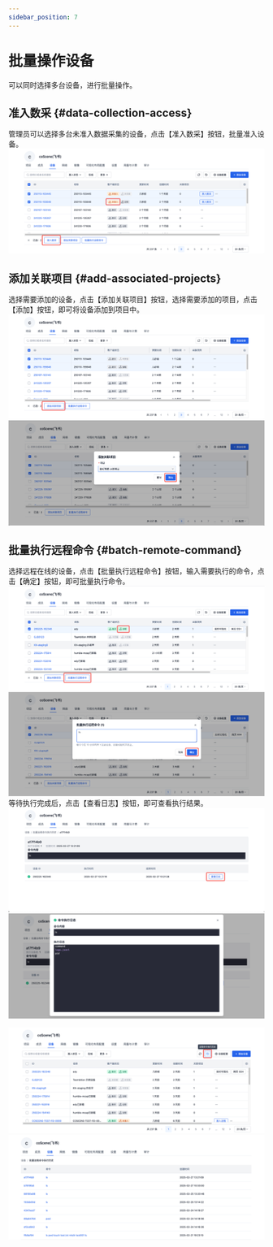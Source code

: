 ```yaml
---
sidebar_position: 7
---
```


# 批量操作设备
可以同时选择多台设备，进行批量操作。

## 准入数采 {#data-collection-access}
管理员可以选择多台未准入数据采集的设备，点击【准入数采】按钮，批量准入设备。
![准入数采](./img/7-authorize-data-collection-1.png)
<!-- ![准入成功](./img/7-authorize-data-collection-2.png) -->

## 添加关联项目 {#add-associated-projects}
选择需要添加的设备，点击【添加关联项目】按钮，选择需要添加的项目，点击【添加】按钮，即可将设备添加到项目中。
![准入数采](./img/7-add-associated-projects-1.png)
![准入数采](./img/7-add-associated-projects-2.png)

## 批量执行远程命令 {#batch-remote-command}
选择远程在线的设备，点击【批量执行远程命令】按钮，输入需要执行的命令，点击【确定】按钮，即可批量执行命令。
![准入数采](./img/7-batch-remote-command-1.png)
![准入数采](./img/7-batch-remote-command-2.png)
等待执行完成后，点击【查看日志】按钮，即可查看执行结果。
![准入数采](./img/7-batch-remote-command-3.png)
![准入数采](./img/7-batch-remote-command-4.png)

![准入数采](./img/7-batch-remote-command-5.png)
![准入数采](./img/7-batch-remote-command-6.png)